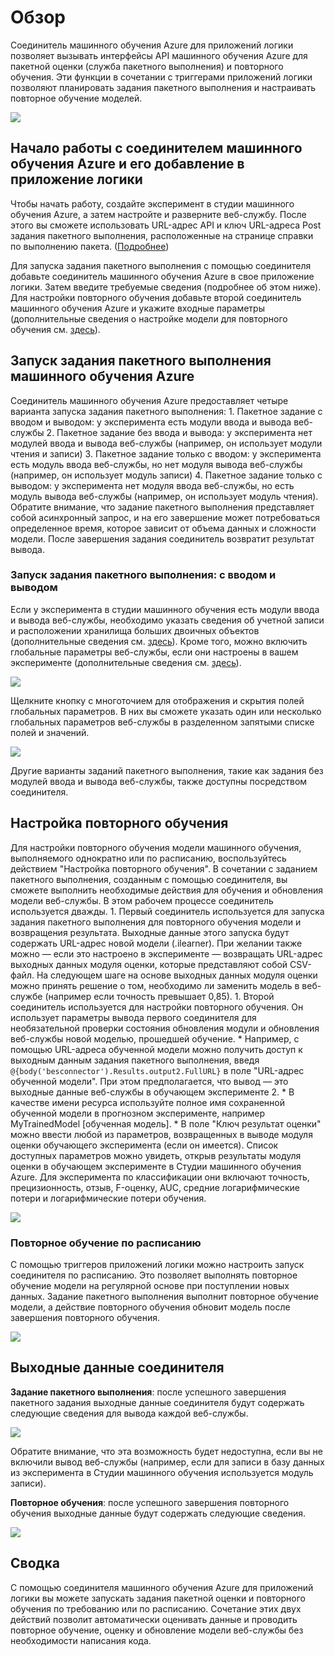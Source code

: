 <properties
   pageTitle="Использование соединителя машинного обучения Azure в приложениях логики | Служба приложений Microsoft Azure"
   description="Как создать и настроить соединитель машинного обучения Azure и использовать его в приложениях логики в службе приложений Azure"
   services="app-service\logic"
   documentationCenter=".net,nodejs,java"
   authors="jeffhollan"
   manager="dwrede"
   editor=""/>

<tags
   ms.service="app-service-logic"
   ms.devlang="multiple"
   ms.topic="article"
   ms.tgt_pltfrm="na"
   ms.workload="integration"
   ms.date="11/11/2015"
   ms.author="jehollan"/>
   
# Обзор
Соединитель машинного обучения Azure для приложений логики позволяет вызывать интерфейсы API машинного обучения Azure для пакетной оценки (служба пакетного выполнения) и повторного обучения. Эти функции в сочетании с триггерами приложений логики позволяют планировать задания пакетного выполнения и настраивать повторное обучение моделей.

 ![][1]
 
## Начало работы с соединителем машинного обучения Azure и его добавление в приложение логики
Чтобы начать работу, создайте эксперимент в студии машинного обучения Azure, а затем настройте и разверните веб-службу. После этого вы сможете использовать URL-адрес API и ключ URL-адреса Post задания пакетного выполнения, расположенные на странице справки по выполнению пакета. ([Подробнее](https://github.com/Azure/azure-content/blob/master/articles/machine-learning/machine-learning-walkthrough-5-publish-web-service.md))

Для запуска задания пакетного выполнения с помощью соединителя добавьте соединитель машинного обучения Azure в свое приложение логики. Затем введите требуемые сведения (подробнее об этом ниже). Для настройки повторного обучения добавьте второй соединитель машинного обучения Azure и укажите входные параметры (дополнительные сведения о настройке модели для повторного обучения см. [здесь](machine-learning-retrain-models-programmatically.md)).

## Запуск задания пакетного выполнения машинного обучения Azure
Соединитель машинного обучения Azure предоставляет четыре варианта запуска задания пакетного выполнения: 1. Пакетное задание с вводом и выводом: у эксперимента есть модули ввода и вывода веб-службы 2. Пакетное задание без ввода и вывода: у эксперимента нет модулей ввода и вывода веб-службы (например, он использует модули чтения и записи) 3. Пакетное задание только с вводом: у эксперимента есть модуль ввода веб-службы, но нет модуля вывода веб-службы (например, он использует модуль записи) 4. Пакетное задание только с выводом: у эксперимента нет модуля ввода веб-службы, но есть модуль вывода веб-службы (например, он использует модуль чтения). Обратите внимание, что задание пакетного выполнения представляет собой асинхронный запрос, и на его завершение может потребоваться определенное время, которое зависит от объема данных и сложности модели. После завершения задания соединитель возвратит результат вывода.

### Запуск задания пакетного выполнения: с вводом и выводом
Если у эксперимента в студии машинного обучения есть модули ввода и вывода веб-службы, необходимо указать сведения об учетной записи и расположении хранилища больших двоичных объектов (дополнительные сведения см. [здесь](machine-learning-consume-web-services.md)). Кроме того, можно включить глобальные параметры веб-службы, если они настроены в вашем эксперименте (дополнительные сведения см. [здесь](machine-learning-web-service-parameters.md)).

![][2]

Щелкните кнопку с многоточием для отображения и скрытия полей глобальных параметров. В них вы сможете указать один или несколько глобальных параметров веб-службы в разделенном запятыми списке полей и значений.

![][3]

Другие варианты заданий пакетного выполнения, такие как задания без модулей ввода и вывода веб-службы, также доступны посредством соединителя.

## Настройка повторного обучения

Для настройки повторного обучения модели машинного обучения, выполняемого однократно или по расписанию, воспользуйтесь действием "Настройка повторного обучения". В сочетании с заданием пакетного выполнения, созданным с помощью соединителя, вы сможете выполнить необходимые действия для обучения и обновления модели веб-службы. В этом рабочем процессе соединитель используется дважды. 1. Первый соединитель используется для запуска задания пакетного выполнения для повторного обучения модели и возвращения результата. Выходные данные этого запуска будут содержать URL-адрес новой модели (.ilearner). При желании также можно — если это настроено в эксперименте — возвращать URL-адрес выходных данных модуля оценки, которые представляют собой CSV-файл. На следующем шаге на основе выходных данных модуля оценки можно принять решение о том, необходимо ли заменить модель в веб-службе (например если точность превышает 0,85). 1. Второй соединитель используется для настройки повторного обучения. Он использует параметры вывода первого соединителя для необязательной проверки состояния обновления модули и обновления веб-службы новой моделью, прошедшей обучение. * Например, с помощью URL-адреса обученной модели можно получить доступ к выходным данным задания пакетного выполнения, введя `@{body('besconnector').Results.output2.FullURL}` в поле "URL-адрес обученной модели". При этом предполагается, что вывод — это выходные данные веб-службы в обучающем эксперименте 2. * В качестве имени ресурса используйте полное имя сохраненной обученной модели в прогнозном эксперименте, например MyTrainedModel [обученная модель]. * В поле "Ключ результат оценки" можно ввести любой из параметров, возвращенных в выводе модуля оценки обучающего эксперимента (если он имеется). Список доступных параметров можно увидеть, открыв результаты модуля оценки в обучающем эксперименте в Студии машинного обучения Azure. Для эксперимента по классификации они включают точность, прецизионность, отзыв, F-оценку, AUC, средние логарифмические потери и логарифмические потери обучения.

![][4]
 
### Повторное обучение по расписанию
 
С помощью триггеров приложений логики можно настроить запуск соединителя по расписанию. Это позволяет выполнять повторное обучение модели на регулярной основе при поступлении новых данных. Задание пакетного выполнения выполнит повторное обучение модели, а действие повторного обучения обновит модель после завершения повторного обучения.
 
![][5]
 
## Выходные данные соединителя 
 
**Задание пакетного выполнения**: после успешного завершения пакетного задания выходные данные соединителя будут содержать следующие сведения для вывода каждой веб-службы.
 
 ![][6]
 
Обратите внимание, что эта возможность будет недоступна, если вы не включили вывод веб-службы (например, если для записи в базу данных из эксперимента в Студии машинного обучения используется модуль записи).

**Повторное обучения**: после успешного завершения повторного обучения выходные данные будут содержать следующие сведения.

![][7]

## Сводка

С помощью соединителя машинного обучения Azure для приложений логики вы можете запускать задания пакетной оценки и повторного обучения по требованию или по расписанию. Сочетание этих двух действий позволит автоматически оценивать данные и проводить повторное обучение, оценку и обновление модели веб-службы без необходимости написания кода.

 <!--Image references-->
[1]: ./media/app-service-logic-connector-azureml/img1.png
[2]: ./media/app-service-logic-connector-azureml/img2.png
[3]: ./media/app-service-logic-connector-azureml/img3.png
[4]: ./media/app-service-logic-connector-azureml/img4.png
[5]: ./media/app-service-logic-connector-azureml/img5.png
[6]: ./media/app-service-logic-connector-azureml/img6.png
[7]: ./media/app-service-logic-connector-azureml/img7.png

<!---HONumber=AcomDC_1217_2015-->